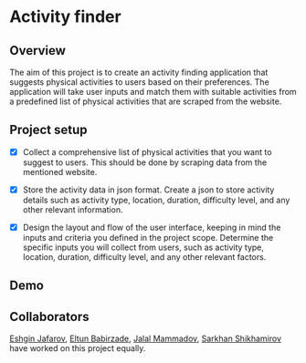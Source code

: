 # Activity finder

## Overview

The aim of this project is to create an activity finding application that suggests physical activities to users based on their preferences. The application will take user inputs and match them with suitable activities from a predefined list of physical activities that are scraped from the 
website. 

## Project setup
- [x] Collect a comprehensive list of physical activities that you want to suggest to users. This
should be done by scraping data from the mentioned website.

- [x] Store the activity data in json format. Create a json to store activity details such as
activity type, location, duration, difficulty level, and any other relevant information.

- [x] Design the layout and flow of the user interface, keeping in mind the inputs and criteria
you defined in the project scope. Determine the specific inputs you will collect from
users, such as activity type, location, duration, difficulty level, and any other relevant
factors.

## Demo

## Collaborators

[Eshgin Jafarov](https://github.com/Eshgin-jafar), [Eltun Babirzade](https://github.com/eltunbabirzade), [Jalal Mammadov](https://github.com/Jalal9316), [Sarkhan Shikhamirov](https://github.com/ShikhamirovSarkhan) have worked on this project equally.
